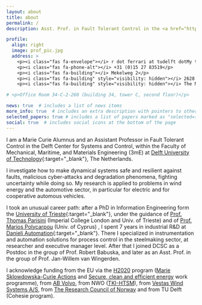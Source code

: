 ```yaml
---
layout: about
title: about
permalink: /
description: Asst. Prof. in Fault Tolerant Control in the <a href="http://www.dcsc.tudelft.nl" >Delft Center for Systems and Control</a>, at Delft University of Technology 

profile:
  align: right
  image: prof_pic.jpg
  address: >
    <p><i class="fas fa-envelope"></i> r dot ferrari at tudelft dotMy team and  nl</p>
    <p><i class="fas fa-phone-alt"></i> +31 (0)15 27 83519</p>
    <p><i class="fas fa-building"></i> Mekelweg 2</p>
    <p><i class="fas fa-building" style="visibility: hidden"></i> 2628 CD, Delft</p>
    <p><i class="fas fa-building" style="visibility: hidden"></i> The Netherlands</p>

# <p>Office Room 34-C-2-260 (building 34, tower C, second floor)</p>

news: true  # includes a list of news items
more_info: true  # includes an extra description with pointers to other detailed pages, CV, etc.
selected_papers: true # includes a list of papers marked as "selected={true}"
social: true  # includes social icons at the bottom of the page
---
```



<!-- - Who I am -->

I am a Marie Curie Alumnus and an Assistant Professor in Fault Tolerant Control in the Delft Center for Systems and Control, within the Faculty of Mechanical, Maritime, and Materials Engineering (3mE) at [Delft University of Technology](http://www.tudelft.nl/en){:target="\_blank"}, The Netherlands.

<!-- - what I do -->

I investigate how to make dynamical systems safe and resilient against faults, malicious cyber-attacks and degradation phenomena, fighting uncertainty while doing so. My research is applied to problems in wind energy and the automotive sector, in particular for electric and for cooperative automous vehicles.


<!-- - How I got here and with whom I worked -->



I took an unusual career path: after a PhD in Information Engineering form the [University of Trieste](http://www.units.it/en){:target="\_blank"}, under the guidance of [Prof. Thomas Parisini](https://www.imperial.ac.uk/people/t.parisini) (Imperial College London and Univ. of Trieste) and of [Prof. Marios Polycarpou](https://www.kios.ucy.ac.cy/people/kios-faculty/7-marios-polycarpou.html) (Univ. of Cyprus)
, I spent 7 years in industrial R&D at [Danieli Automation](https://www.dca.it/en){:target="\_blank"}. There I specialized in instrumentation and automation solutions for process control in the steelmaking sector, at researcher and executive manager level. After that I joined DCSC as a Postdoc in the group of Prof. Robert Babuska, and later as an Asst. Prof. in the group of Prof. Jan-Willem van Wingerden.

<!-- - Acknowledge support from funding -->

I acknowledge funding from the EU via the [H2020](https://ec.europa.eu/programmes/horizon2020/) program ([Marie Sklowdowska-Curie Actions](https://ec.europa.eu/research/mariecurieactions) and [Secure, clean and efficient energy](https://ec.europa.eu/research/participants/data/ref/h2020/wp/2018-2020/main/h2020-wp1820-energy_en.pdf) work programme), from [AB Volvo](http://www.volvogroup.com), from NWO ([TKI-HTSM](https://www.nwo.nl/en/researchprogrammes/high-tech-systemen-en-materialen-htsm)), from [Vestas Wind Systems A/S](https://www.vestas.com), from [The Research Council of Norway](https://www.forskningsradet.no/en/) and from TU Delft (Cohesie program).

<!-- You can read a CV of mine ** add PDF and link **, as well as some more information about my hobbies ** add page and link **. -->


<!-- Write your biography here. Tell the world about yourself. Link to your favorite [subreddit](http://reddit.com){:target="\_blank"}. You can put a picture in, too. The code is already in, just name your picture `prof_pic.jpg` and put it in the `img/` folder.

Put your address / P.O. box / other info right below your picture. You can also disable any these elements by editing `profile` property of the YAML header of your `_pages/about.md`. Edit `_bibliography/papers.bib` and Jekyll will render your [publications page](/al-folio/publications/) automatically.

Link to your social media connections, too. This theme is set up to use [Font Awesome icons](http://fortawesome.github.io/Font-Awesome/){:target="\_blank"} and [Academicons](https://jpswalsh.github.io/academicons/){:target="\_blank"}, like the ones below. Add your Facebook, Twitter, LinkedIn, Google Scholar, or just disable all of them. -->
